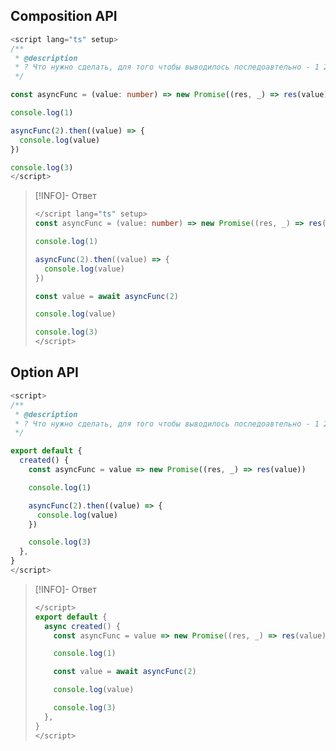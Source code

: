 ## Composition API

```ts
<script lang="ts" setup>
/**
 * @description
 * ? Что нужно сделать, для того чтобы выводилось последоавтельно - 1 2 3
 */

const asyncFunc = (value: number) => new Promise((res, _) => res(value))

console.log(1)

asyncFunc(2).then((value) => {
  console.log(value)
})

console.log(3)
</script>
```

> [!INFO]- Ответ
> >
> ```ts
> </script lang="ts" setup>
> const asyncFunc = (value: number) => new Promise((res, _) => res(value))
> 
> console.log(1)
> 
> asyncFunc(2).then((value) => {
>   console.log(value)
> })
> 
> const value = await asyncFunc(2)
> 
> console.log(value)
> 
> console.log(3)
> </script>
> ```

## Option API

```ts
<script>
/**
 * @description
 * ? Что нужно сделать, для того чтобы выводилось последоавтельно - 1 2 3
 */

export default {
  created() {
    const asyncFunc = value => new Promise((res, _) => res(value))

    console.log(1)

    asyncFunc(2).then((value) => {
      console.log(value)
    })

    console.log(3)
  },
}
</script>
```

> [!INFO]- Ответ
> >
> ```ts
> </script>
> export default {
>   async created() {
>     const asyncFunc = value => new Promise((res, _) => res(value))
> 
>     console.log(1)
> 
>     const value = await asyncFunc(2)
> 
>     console.log(value)
> 
>     console.log(3)
>   },
> }
> </script>
> ```